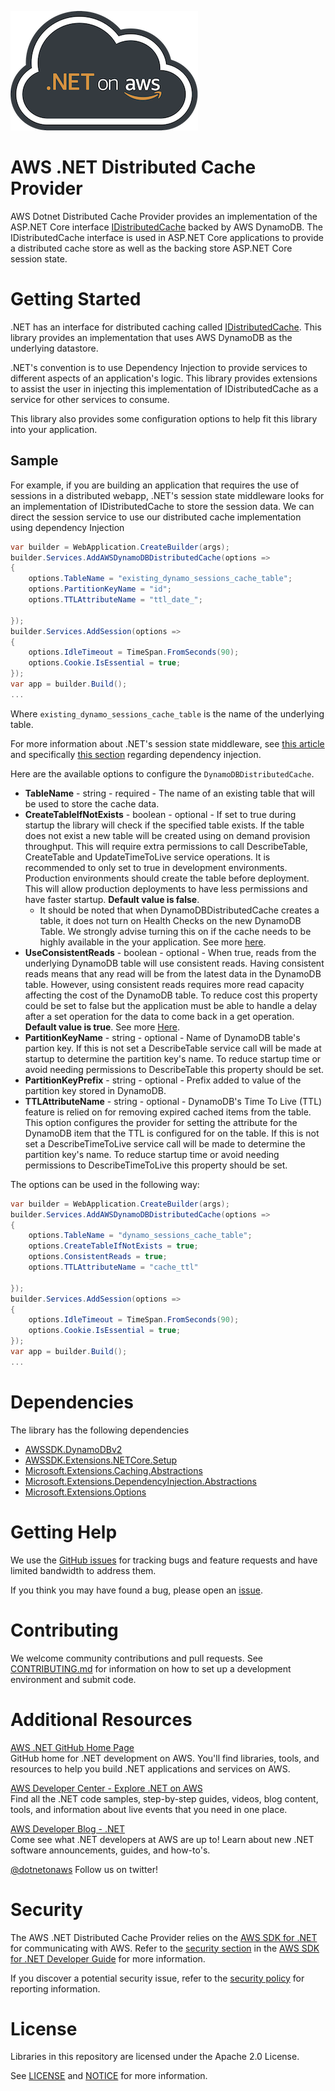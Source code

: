 ![.NET on AWS Banner](./logo.png ".NET on AWS")

# AWS .NET Distributed Cache Provider
AWS Dotnet Distributed Cache Provider provides an implementation of the ASP.NET Core interface [IDistributedCache](https://docs.microsoft.com/en-us/aspnet/core/performance/caching/distributed) backed by AWS DynamoDB. The IDistributedCache interface is used in ASP.NET Core applications to provide a distributed cache store as well as the backing store ASP.NET Core session state.


# Getting Started
.NET has an interface for distributed caching called [IDistributedCache](https://docs.microsoft.com/en-us/aspnet/core/performance/caching/distributed). This library provides an implementation that uses AWS DynamoDB as the underlying datastore.

.NET's convention is to use Dependency Injection to provide services to different aspects of an application's logic. This library provides extensions to assist the user in injecting this implementation of IDistributedCache as a service for other services to consume. 

This library also provides some configuration options to help fit this library into your application.

## Sample
For example, if you are building an application that requires the use of sessions in a distributed webapp, .NET's session state middleware looks for an implementation of IDistributedCache to store the session data. We can direct the session service to use our distributed cache implementation using dependency Injection

```csharp
var builder = WebApplication.CreateBuilder(args);
builder.Services.AddAWSDynamoDBDistributedCache(options =>
{
    options.TableName = "existing_dynamo_sessions_cache_table";
    options.PartitionKeyName = "id";
    options.TTLAttributeName = "ttl_date_";

});
builder.Services.AddSession(options =>
{
    options.IdleTimeout = TimeSpan.FromSeconds(90);
    options.Cookie.IsEssential = true;
});
var app = builder.Build();
...
```
Where `existing_dynamo_sessions_cache_table` is the name of the underlying table. 

For more information about .NET's session state middleware, see [this article](https://docs.microsoft.com/en-us/aspnet/core/fundamentals/app-state) and specifically [this section](https://docs.microsoft.com/en-us/aspnet/core/fundamentals/app-state#configure-session-state) regarding dependency injection.

Here are the available options to configure the `DynamoDBDistributedCache`.
* **TableName** - string - required - The name of an existing table that will be used to store the cache data.
* **CreateTableIfNotExists** - boolean - optional - If set to true during startup the library will check if the specified table exists. If the
table does not exist a new table will be created using on demand provision throughput.
This will require extra permissions to call DescribeTable, CreateTable and UpdateTimeToLive service operations. It is recommended to only set to true in
development environments. Production environments should create the table before deployment. This will 
allow production deployments to have less permissions and have faster startup. **Default value is false**.
     * It should be noted that when DynamoDBDistributedCache creates a table, it does not turn on Health Checks on the new DynamoDB Table. We strongly advise turning this on if the cache needs to be highly available in the your application. See more [here](https://aws.amazon.com/builders-library/implementing-health-checks/).
* **UseConsistentReads** - boolean - optional - When true, reads from the underlying DynamoDB table will use consistent reads. 
Having consistent reads means that any read will be from the latest data in the DynamoDB table.
However, using consistent reads requires more read capacity affecting the cost of the DynamoDB table.
To reduce cost this property could be set to false but the application must be able to handle
a delay after a set operation for the data to come back in a get operation. **Default value is true**. See more [Here](https://docs.aws.amazon.com/amazondynamodb/latest/developerguide/HowItWorks.ReadConsistency.html).
* **PartitionKeyName** - string - optional - Name of DynamoDB table's partion key. If this is not set 
a DescribeTable service call will be made at startup to determine the partition key's name. To
reduce startup time or avoid needing permissions to DescribeTable this property should be set.
* **PartitionKeyPrefix** - string - optional - Prefix added to value of the partition key stored in DynamoDB.
* **TTLAttributeName** - string - optional - DynamoDB's Time To Live (TTL) feature is relied on for removing expired cached items from the table. This option configures
the provider for setting the attribute for the DynamoDB item that the TTL is configured for on the table. If this is not set a DescribeTimeToLive service call
will be made to determine the partition key's name. To reduce startup time or avoid needing permissions to DescribeTimeToLive this property should be set.


The options can be used in the following way:
```csharp
var builder = WebApplication.CreateBuilder(args);
builder.Services.AddAWSDynamoDBDistributedCache(options =>
{
    options.TableName = "dynamo_sessions_cache_table";
    options.CreateTableIfNotExists = true;
    options.ConsistentReads = true;
    options.TTLAttributeName = "cache_ttl"

});
builder.Services.AddSession(options =>
{
    options.IdleTimeout = TimeSpan.FromSeconds(90);
    options.Cookie.IsEssential = true;
});
var app = builder.Build();
...
```

# Dependencies

The library has the following dependencies
* [AWSSDK.DynamoDBv2](https://www.nuget.org/packages/AWSSDK.DynamoDBv2)
* [AWSSDK.Extensions.NETCore.Setup](https://www.nuget.org/packages/AWSSDK.Extensions.NETCore.Setup/)
* [Microsoft.Extensions.Caching.Abstractions](https://www.nuget.org/packages/Microsoft.Extensions.Caching.Abstractions)
* [Microsoft.Extensions.DependencyInjection.Abstractions](https://www.nuget.org/packages/Microsoft.Extensions.DependencyInjection.Abstractions)
* [Microsoft.Extensions.Options](https://www.nuget.org/packages/Microsoft.Extensions.Options)


# Getting Help

We use the [GitHub issues](https://github.com/aws/aws-dotnet-distributed-cache-provider/issues) for tracking bugs and feature requests and have limited bandwidth to address them.

If you think you may have found a bug, please open an [issue](https://github.com/aws/aws-dotnet-distributed-cache-provider/issues/new).

# Contributing

We welcome community contributions and pull requests. See
[CONTRIBUTING.md](./CONTRIBUTING.md) for information on how to set up a development environment and submit code.

# Additional Resources

[AWS .NET GitHub Home Page](https://github.com/aws/dotnet)  
GitHub home for .NET development on AWS. You'll find libraries, tools, and resources to help you build .NET applications and services on AWS.

[AWS Developer Center - Explore .NET on AWS](https://aws.amazon.com/developer/language/net/)  
Find all the .NET code samples, step-by-step guides, videos, blog content, tools, and information about live events that you need in one place.

[AWS Developer Blog - .NET](https://aws.amazon.com/blogs/developer/category/programing-language/dot-net/)  
Come see what .NET developers at AWS are up to!  Learn about new .NET software announcements, guides, and how-to's.

[@dotnetonaws](https://twitter.com/dotnetonaws)
Follow us on twitter!

# Security

The AWS .NET Distributed Cache Provider relies on the [AWS SDK for .NET](https://github.com/aws/aws-sdk-net) for communicating with AWS. Refer to the [security section](https://docs.aws.amazon.com/sdk-for-net/v3/developer-guide/security.html) in the [AWS SDK for .NET Developer Guide](https://docs.aws.amazon.com/sdk-for-net/v3/developer-guide/welcome.html) for more information.

If you discover a potential security issue, refer to the [security policy](https://github.com/awslabs/aws-dotnet-distributed-cache-provider/security/policy) for reporting information.

# License

Libraries in this repository are licensed under the Apache 2.0 License.

See [LICENSE](./LICENSE) and [NOTICE](./NOTICE) for more information.
